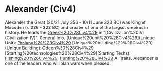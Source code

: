 # Alexander (Civ4)

Alexander the Great (20/21 July 356 – 10/11 June 323 BC) was King of Macedon (r. 336 – 323 BC) and creator of one of the largest empires in history. He leads the [Greek%20%28Civ4%29](Greeks) in "[Civilization%20IV](Civilization IV)".
General Info.
[Unique%20unit%20%28Civ4%29](Unique Unit): [Phalanx%20%28Civ4%29](Phalanx)
[Unique%20building%20%28Civ4%29](Unique Building): [Odeon%20%28Civ4%29](Odeon)
[Starting%20technologies%20%28Civ4%29](Starting Techs): [Fishing%20%28Civ4%29](Fishing), [Hunting%20%28Civ4%29](Hunting)
AI Traits.
Alexander is one of the leaders who will plan wars when pleased.